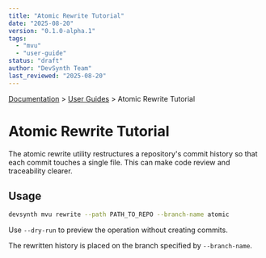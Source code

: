 ```yaml
---
title: "Atomic Rewrite Tutorial"
date: "2025-08-20"
version: "0.1.0-alpha.1"
tags:
  - "mvu"
  - "user-guide"
status: "draft"
author: "DevSynth Team"
last_reviewed: "2025-08-20"
---
```


<div class="breadcrumbs">
<a href="../index.md">Documentation</a> &gt; <a href="index.md">User Guides</a> &gt; Atomic Rewrite Tutorial
</div>

# Atomic Rewrite Tutorial

The atomic rewrite utility restructures a repository's commit history so that
each commit touches a single file. This can make code review and traceability
clearer.

## Usage

```bash
devsynth mvu rewrite --path PATH_TO_REPO --branch-name atomic
```

Use `--dry-run` to preview the operation without creating commits.

The rewritten history is placed on the branch specified by `--branch-name`.

